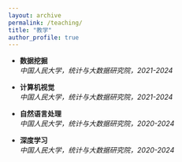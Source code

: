 ```yaml
---
layout: archive
permalink: /teaching/
title: "教学"
author_profile: true
---
```


- **数据挖掘**  
  *中国人民大学，统计与大数据研究院，2021-2024*

- **计算机视觉**  
  *中国人民大学，统计与大数据研究院，2021-2024*

- **自然语言处理**  
  *中国人民大学，统计与大数据研究院，2020-2024*

- **深度学习**  
  *中国人民大学，统计与大数据研究院，2020-2024*